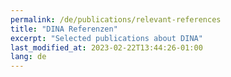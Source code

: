 ```yaml
---
permalink: /de/publications/relevant-references
title: "DINA Referenzen"
excerpt: "Selected publications about DINA"
last_modified_at: 2023-02-22T13:44:26-01:00
lang: de
---
```

